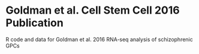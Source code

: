 # Goldman et al. Cell Stem Cell 2016 Publication
R code and data for Goldman et al. 2016 RNA-seq analysis of schizophrenic GPCs
